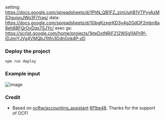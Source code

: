 
setting: https://docs.google.com/spreadsheets/d/1PhN_QB1FZ_zimUuhB1VTPyyAzMS3gujxnJWq3FiYrag/
data: https://docs.google.com/spreadsheets/d/1GbgKzxgrKD3y4g2GdOF2mbn8a8eh88FQrOvDqx7SJYc/
exec gs: https://script.google.com/home/projects/1kteDxtNRjF212WSgl1APrRf-IDJmjYJVg4VMQbJ1ltfn3DdnGnk4P-xD

### Deploy the project
````
npm run deploy
````

### Example input

![image](https://user-images.githubusercontent.com/26710554/128627811-63a7c52a-5d88-41fc-a2e3-032ee36e5e0e.png)


### Credit
- Based on [ocftw/accounting_assistant](https://github.com/ocftw/accounting_assistant) [6f1be48](https://github.com/ocftw/accounting_assistant/commit/6f1be482721b23eef54d13d5d2ff54598131ea33). Thanks for the support of OCF!
